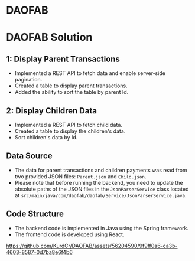 # DAOFAB
 # DAOFAB Solution

## 1: Display Parent Transactions

- Implemented a REST API to fetch data and enable server-side pagination.
- Created a table to display parent transactions.
- Added the ability to sort the table by parent Id.

## 2: Display Children Data

- Implemented a REST API to fetch child data.
- Created a table to display the children's data.
- Sort children's data by Id.


## Data Source

- The data for parent transactions and children payments was read from two provided JSON files: `Parent.json` and `Child.json`.
- Please note that before running the backend, you need to update the absolute paths of the JSON files in the `JsonParserService` class located at `src/main/java/com/daofab/daofab/Service/JsonParserService.java`.

## Code Structure

- The backend code is implemented in Java using the Spring framework.
- The frontend code is developed using React.


https://github.com/KurdCr/DAOFAB/assets/56204590/9f9ff0a6-ca3b-4603-8587-0d7ba8e6f4b6


